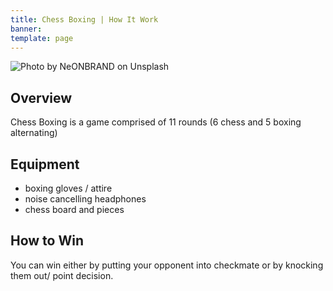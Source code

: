 ```yaml
---
title: Chess Boxing | How It Work
banner:
template: page
---
```



![Photo by NeONBRAND on Unsplash](images/neonbrand-WwrQnL0Gi1c-unsplash.jpg)

## Overview

Chess Boxing is a game comprised of 11 rounds (6 chess and 5 boxing alternating)

## Equipment
- boxing gloves / attire
- noise cancelling headphones
- chess board and pieces

## How to Win
You can win either by putting your opponent into checkmate or by knocking them out/ point decision.